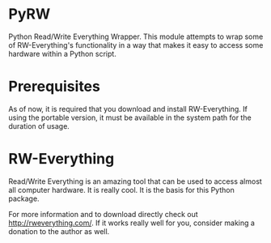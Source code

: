 # PyRW

Python Read/Write Everything Wrapper. This module attempts to wrap some of RW-Everything's functionality in a way that makes it easy to access some hardware within a Python script. 

# Prerequisites

As of now, it is required that you download and install RW-Everything. If using the portable version, it must be available in the system path for the duration of usage.

# RW-Everything

Read/Write Everything is an amazing tool that can be used to access almost all computer hardware. It is really cool. It is the basis for this Python package.

For more information and to download directly check out http://rweverything.com/.
If it works really well for you, consider making a donation to the author as well.
